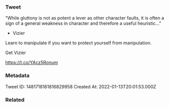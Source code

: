 ### Tweet
"While gluttony is not as potent a lever as other character faults, it is often a sign of a general weakness in character and therefore a useful heuristic..."

- Vizier

Learn to manipulate if you want to protect yourself from manipulation.

Get Vizier

https://t.co/YAcz5Ronum

### Metadata
Tweet ID: 1481718161816829958
Created At: 2022-01-13T20:01:53.000Z

### Related

